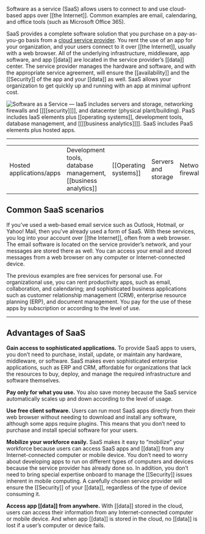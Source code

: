 Software as a service (SaaS) allows users to connect to and use cloud-based apps over [[the Internet]]. Common examples are email, calendaring, and office tools (such as Microsoft Office 365).

SaaS provides a complete software solution that you purchase on a pay-as-you-go basis from a [cloud service provider](https://azure.microsoft.com/en-au/resources/cloud-computing-dictionary/choosing-a-cloud-service-provider/). You rent the use of an app for your organization, and your users connect to it over [[the Internet]], usually with a web browser. All of the underlying infrastructure, middleware, app software, and app [[data]] are located in the service provider’s [[data]] center. The service provider manages the hardware and software, and with the appropriate service agreement, will ensure the [[availability]] and the [[Security]] of the app and your [[data]] as well. SaaS allows your organization to get quickly up and running with an app at minimal upfront cost.

![Software as a Service — IaaS includes servers and storage, networking firewalls and [[[[security]]]], and datacenter (physical plant/building). PaaS includes IaaS elements plus [[operating systems]], development tools, database management, and [[[[business analytics]]]]. SaaS includes PaaS elements plus hosted apps.](https://cdn-dynmedia-1.microsoft.com/is/image/microsoftcorp/what-is-saas_what-is-saas?scl=1)

---

|   |   |   |   |   |   |
|---|---|---|---|---|---|
|Hosted applications/apps|Development tools, database management, [[business analytics]]|[[Operating systems]]|Servers and storage|Networking firewalls/[[Security]]|[[Data]] center physical plant/building|

## Common SaaS scenarios

If you’ve used a web-based email service such as Outlook, Hotmail, or Yahoo! Mail, then you’ve already used a form of SaaS. With these services, you log into your account over [[the Internet]], often from a web browser. The email software is located on the service provider’s network, and your messages are stored there as well. You can access your email and stored messages from a web browser on any computer or Internet-connected device.

The previous examples are free services for personal use. For organizational use, you can rent productivity apps, such as email, collaboration, and calendaring; and sophisticated business applications such as customer relationship management (CRM), enterprise resource planning (ERP), and document management. You pay for the use of these apps by subscription or according to the level of use.

---

## Advantages of SaaS

**Gain access to sophisticated applications.** To provide SaaS apps to users, you don’t need to purchase, install, update, or maintain any hardware, middleware, or software. SaaS makes even sophisticated enterprise applications, such as ERP and CRM, affordable for organizations that lack the resources to buy, deploy, and manage the required infrastructure and software themselves.

**Pay only for what you use.** You also save money because the SaaS service automatically scales up and down according to the level of usage.

**Use free client software.** Users can run most SaaS apps directly from their web browser without needing to download and install any software, although some apps require plugins. This means that you don’t need to purchase and install special software for your users.

**Mobilize your workforce easily.** SaaS makes it easy to “mobilize” your workforce because users can access SaaS apps and [[data]] from any Internet-connected computer or mobile device. You don’t need to worry about developing apps to run on different types of computers and devices because the service provider has already done so. In addition, you don’t need to bring special expertise onboard to manage the [[Security]] issues inherent in mobile computing. A carefully chosen service provider will ensure the [[Security]] of your [[data]], regardless of the type of device consuming it.

**Access app [[data]] from anywhere.** With [[data]] stored in the cloud, users can access their information from any Internet-connected computer or mobile device. And when app [[data]] is stored in the cloud, no [[data]] is lost if a user’s computer or device fails.